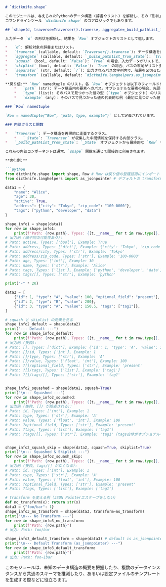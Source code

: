 ```markdown
# `dictknife.shape`

このモジュールは、与えられたPythonのデータ構造 (辞書やリスト) を解析し、その「形状」やスキーマの概要を抽出する機能を提供します。具体的には、データ内の各パス、そのパスで見つかる値の型、および代表的なサンプル値をリストアップします。
コマンドラインツール `dictknife shape` のコアロジックでもあります。

## `shape(d, traverse=Traverser().traverse, aggregate=_build_pathlist_from_state, *, squash=False, skiplist=False, separator="/", transform=as_jsonpointer)`

入力データ `d` の形状を解析し、結果を `Row` オブジェクトのリストとして返します。

*   `d`: 解析対象の辞書またはリスト。
*   `traverse` (callable, default: `Traverser().traverse`): データ構造を走査し、パスと値の情報を収集する関数。通常はデフォルトのままで使用します。
*   `aggregate` (callable, default: `_build_pathlist_from_state`): `traverse` によって収集された情報を集約し、最終的な `Row` のリストを生成する関数。通常はデフォルトのままで使用します。
*   `squash` (bool, default: `False`): `True` の場合、入力データがリストで、かつその要素が辞書である場合に、パスの先頭に来るリスト要素を示すマーカー (`[]/`) を除去します。例えば、`[]/person/name` が `person/name` になります。
*   `skiplist` (bool, default: `False`): `True` の場合、パスの末尾がリスト要素マーカー (`[]`) で終わるようなエントリ (例: `person/skills/[]`) を結果から除外します。これはリスト自体ではなく、リストの *要素* の型や例を示します。
*   `separator` (str, default: `/`): 出力されるパス文字列内で、階層を区切るために使用される文字。
*   `transform` (callable, default: `dictknife.langhelpers.as_jsonpointer`): パスの各要素 (キーやリストマーカー) を文字列に変換する際に使用される関数。デフォルトではJSON Pointerの仕様に従い `/` や `~` をエスケープします。

**戻り値:** `Row` namedtuple のリスト。各 `Row` オブジェクトは以下のフィールドを持ちます。
    *   `path` (str): データ構造内の要素へのパス。オプショナルな要素の場合、先頭に `?` が付きます。
    *   `type` (list): そのパスで見つかった値の型 (`type` オブジェクト) のリスト。複数の型が見つかった場合は、それら全てが含まれます (ソート済み)。
    *   `example` (any): そのパスで見つかった値の代表的な例 (最初に見つかった値)。

### `Row` namedtuple

`Row = namedtuple("Row", "path, type, example")` として定義されています。

### 内部クラスと関数

*   `Traverser`: データ構造を再帰的に走査するクラス。
    *   `_State`: `Traverser` が収集した中間情報を保持する内部クラス。
*   `_build_pathlist_from_state`: `_State` オブジェクトから最終的な `Row` リストを構築する関数。

これらの内部コンポーネントは通常、`shape` 関数を通じて間接的に利用されます。

**実行例:**

```python
from dictknife.shape import shape, Row # Row は戻り値の型確認用にインポート
from dictknife.langhelpers import as_jsonpointer # デフォルトの transform 関数

data1 = {
    "name": "Alice",
    "age": 30,
    "active": True,
    "address": {"city": "Tokyo", "zip_code": "100-0000"},
    "tags": ["python", "developer", "data"]
}

shape_info1 = shape(data1)
for row in shape_info1:
    print(f"Path: {row.path}, Types: {[t.__name__ for t in row.type]}, Example: {row.example!r}")
# 出力例 (順不同の可能性あり):
# Path: active, Types: ['bool'], Example: True
# Path: address, Types: ['dict'], Example: {'city': 'Tokyo', 'zip_code': '100-0000'}
# Path: address/city, Types: ['str'], Example: 'Tokyo'
# Path: address/zip_code, Types: ['str'], Example: '100-0000'
# Path: age, Types: ['int'], Example: 30
# Path: name, Types: ['str'], Example: 'Alice'
# Path: tags, Types: ['list'], Example: ['python', 'developer', 'data']
# Path: tags/[], Types: ['str'], Example: 'python'

print("-" * 20)

data2 = [
    {"id": 1, "type": "A", "value": 100, "optional_field": "present"},
    {"id": 2, "type": "B", "value": 200},
    {"id": 3, "type": "A", "value": 150.5, "tags": ["tag1"]},
]

# squash と skiplist の効果を見る
shape_info2_default = shape(data2)
print("--- Default ---")
for row in shape_info2_default:
    print(f"Path: {row.path}, Types: {[t.__name__ for t in row.type]}, Example: {row.example!r}")
# 出力例 (抜粋):
# Path: [], Types: ['dict'], Example: {'id': 1, 'type': 'A', 'value': 100, 'optional_field': 'present'}
# Path: []/id, Types: ['int'], Example: 1
# Path: []/type, Types: ['str'], Example: 'A'
# Path: []/value, Types: ['float', 'int'], Example: 100
# Path: ?[]/optional_field, Types: ['str'], Example: 'present'
# Path: ?[]/tags, Types: ['list'], Example: ['tag1']
# Path: ?[]/tags/[], Types: ['str'], Example: 'tag1'


shape_info2_squashed = shape(data2, squash=True)
print("\n--- Squashed ---")
for row in shape_info2_squashed:
    print(f"Path: {row.path}, Types: {[t.__name__ for t in row.type]}, Example: {row.example!r}")
# 出力例 (抜粋, []/ が除去される):
# Path: id, Types: ['int'], Example: 1
# Path: type, Types: ['str'], Example: 'A'
# Path: value, Types: ['float', 'int'], Example: 100
# Path: ?optional_field, Types: ['str'], Example: 'present'
# Path: ?tags, Types: ['list'], Example: ['tag1']
# Path: ?tags/[], Types: ['str'], Example: 'tag1' (tags自体がオプショナルなので、その子もオプショナル扱いになることがある)


shape_info2_squash_skip = shape(data2, squash=True, skiplist=True)
print("\n--- Squashed & Skiplist ---")
for row in shape_info2_squash_skip:
    print(f"Path: {row.path}, Types: {[t.__name__ for t in row.type]}, Example: {row.example!r}")
# 出力例 (抜粋, tags/[] がなくなる):
# Path: id, Types: ['int'], Example: 1
# Path: type, Types: ['str'], Example: 'A'
# Path: value, Types: ['float', 'int'], Example: 100
# Path: ?optional_field, Types: ['str'], Example: 'present'
# Path: ?tags, Types: ['list'], Example: ['tag1']

# transform を変える例 (JSON Pointerエスケープをしない)
def no_transform(x): return str(x)
data3 = {"foo/bar": 1}
shape_info3_no_transform = shape(data3, transform=no_transform)
print("\n--- No Transform ---")
for row in shape_info3_no_transform:
    print(f"Path: {row.path}")
# 出力: Path: foo/bar

shape_info3_default_transform = shape(data3) # default is as_jsonpointer
print("\n--- Default Transform (as_jsonpointer) ---")
for row in shape_info3_default_transform:
    print(f"Path: {row.path}")
# 出力: Path: foo~1bar
```

このモジュールは、未知のデータ構造の概要を把握したり、複数のデータインスタンスから共通のスキーマを推測したり、あるいは設定ファイルのテンプレートを生成する際などに役立ちます。
```
